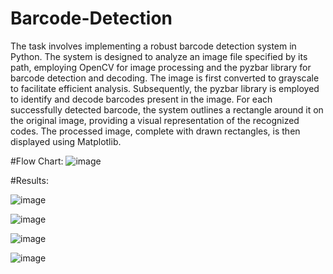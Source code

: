 # Barcode-Detection

The task involves implementing a robust barcode detection system in Python. The system is designed to analyze an image file specified by its path, employing OpenCV for image processing and the pyzbar library for barcode detection and decoding. The image is first converted to grayscale to facilitate efficient analysis. Subsequently, the pyzbar library is employed to identify and decode barcodes present in the image. For each successfully detected barcode, the system outlines a rectangle around it on the original image, providing a visual representation of the recognized codes. The processed image, complete with drawn rectangles, is then displayed using Matplotlib.


#Flow Chart:
![image](https://github.com/Khushitiwari08/Barcode-Detection/assets/102645897/39e0b0a9-e4b8-41e4-969f-0a80124d1dbf)

#Results:

![image](https://github.com/Khushitiwari08/Barcode-Detection/assets/102645897/e3ba3547-128c-4b37-95b4-f8a4448221fe)

![image](https://github.com/Khushitiwari08/Barcode-Detection/assets/102645897/3802b3d5-a8c0-4e95-8578-8684ea855a00)

 ![image](https://github.com/Khushitiwari08/Barcode-Detection/assets/102645897/e07117a6-d7f7-46a3-99d1-326948f89f97)

 ![image](https://github.com/Khushitiwari08/Barcode-Detection/assets/102645897/31cf0157-c930-48c2-9baf-3b86738fb4cd)





